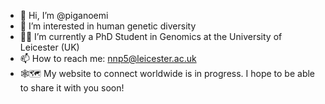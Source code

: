 - 👋 Hi, I’m @piganoemi
- 👀 I’m interested in human genetic diversity
- :woman_technologist: I’m currently a PhD Student in Genomics at the University of Leicester (UK)
- 📫 How to reach me: nnp5@leicester.ac.uk
- :spider_web::world_map: My website to connect worldwide is in progress. I hope to be able to share it with you soon!

<!---
piganoemi/piganoemi is a ✨ special ✨ repository because its `README.md` (this file) appears on your GitHub profile.
You can click the Preview link to take a look at your changes.
--->
